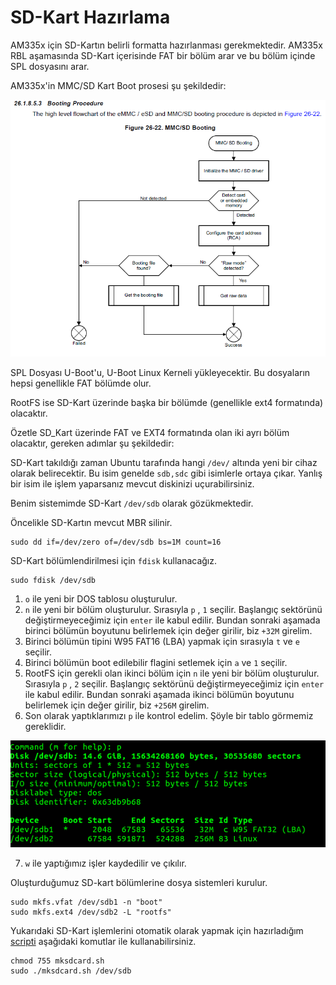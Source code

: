 # SD-Kart Hazırlama

AM335x için SD-Kartın belirli formatta hazırlanması gerekmektedir. AM335x RBL aşamasında SD-Kart içerisinde FAT bir bölüm arar ve bu bölüm içinde SPL dosyasını arar.

AM335x'in MMC/SD Kart Boot prosesi şu şekildedir:

![](mmc_boot_proc.png "AM335x MMC Boot")

SPL Dosyası U-Boot'u, U-Boot Linux Kerneli yükleyecektir. Bu dosyaların hepsi genellikle FAT bölümde olur.

RootFS ise SD-Kart üzerinde başka bir bölümde (genellikle ext4 formatında) olacaktır.

Özetle SD_Kart üzerinde FAT ve EXT4 formatında olan iki ayrı bölüm olacaktır, gereken adımlar şu şekildedir: 

SD-Kart takıldığı zaman Ubuntu tarafında hangi `/dev/` altında yeni bir cihaz olarak belirecektir. Bu isim genelde `sdb,sdc` gibi isimlerle ortaya çıkar. Yanlış bir isim ile işlem yaparsanız mevcut diskinizi uçurabilirsiniz.

Benim sistemimde SD-Kart `/dev/sdb` olarak gözükmektedir.

Öncelikle SD-Kartın mevcut MBR silinir.
~~~
sudo dd if=/dev/zero of=/dev/sdb bs=1M count=16
~~~
SD-Kart bölümlendirilmesi için `fdisk` kullanacağız. 
~~~
sudo fdisk /dev/sdb
~~~
1. `o` ile yeni bir DOS tablosu oluşturulur.
2. `n` ile yeni bir bölüm oluşturulur. Sırasıyla `p` , `1` seçilir. Başlangıç sektörünü değiştirmeyeceğimiz için `enter` ile kabul edilir. Bundan sonraki aşamada birinci bölümün boyutunu belirlemek için değer girilir, biz `+32M` girelim.  
3. Birinci bölümün tipini W95 FAT16 (LBA) yapmak için sırasıyla `t` ve `e` seçilir.
4. Birinci bölümün boot edilebilir flagini setlemek için `a` ve `1` seçilir.
5. RootFS için gerekli olan ikinci bölüm için `n` ile yeni bir bölüm oluşturulur. Sırasıyla `p` , `2` seçilir. Başlangıç sektörünü değiştirmeyeceğimiz için `enter` ile kabul edilir. Bundan sonraki aşamada ikinci bölümün boyutunu belirlemek için değer girilir, biz `+256M` girelim.
6. Son olarak yaptıklarımızı `p` ile kontrol edelim. Şöyle bir tablo görmemiz gereklidir.

![](sample_partition.png "Örnek SD-Kart Tablosu")

7. `w` ile yaptığımız işler kaydedilir ve çıkılır.

Oluşturduğumuz SD-kart bölümlerine dosya sistemleri kurulur.
~~~
sudo mkfs.vfat /dev/sdb1 -n "boot"
sudo mkfs.ext4 /dev/sdb2 -L "rootfs"
~~~

Yukarıdaki SD-Kart işlemlerini otomatik olarak yapmak için hazırladığım [scripti](../tools/mksdcard.sh) aşağıdaki komutlar ile kullanabilirsiniz.

~~~
chmod 755 mksdcard.sh
sudo ./mksdcard.sh /dev/sdb
~~~